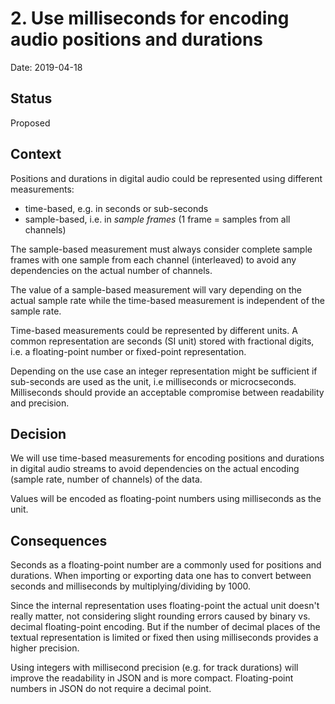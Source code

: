# 2. Use milliseconds for encoding audio positions and durations

Date: 2019-04-18

## Status

Proposed

## Context

Positions and durations in digital audio could be represented using different
measurements:

* time-based, e.g. in seconds or sub-seconds
* sample-based, i.e. in *sample frames* (1 frame = samples from all channels)

The sample-based measurement must always consider complete sample frames with
one sample from each channel (interleaved) to avoid any dependencies on the
actual number of channels.

The value of a sample-based measurement will vary depending on the actual sample
rate while the time-based measurement is independent of the sample rate.

Time-based measurements could be represented by different units. A common
representation are seconds (SI unit) stored with fractional digits, i.e.
a floating-point number or fixed-point representation.

Depending on the use case an integer representation might be sufficient
if sub-seconds are used as the unit, i.e milliseconds or microcseconds.
Milliseconds should provide an acceptable compromise between readability
and precision.

## Decision

We will use time-based measurements for encoding positions and durations in
digital audio streams to avoid dependencies on the actual encoding (sample rate,
number of channels) of the data.

Values will be encoded as floating-point numbers using milliseconds as the unit.

## Consequences

Seconds as a floating-point number are a commonly used for positions and durations.
When importing or exporting data one has to convert between seconds and milliseconds
by multiplying/dividing by 1000.

Since the internal representation uses floating-point the actual unit doesn't really
matter, not considering slight rounding errors caused by binary vs. decimal
floating-point encoding. But if the number of decimal places of the textual
representation is limited or fixed then using milliseconds provides a higher
precision.

Using integers with millisecond precision (e.g. for track durations) will improve
the readability in JSON and is more compact. Floating-point numbers in JSON do not
require a decimal point.